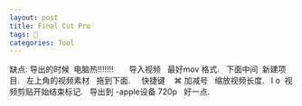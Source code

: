 ```yaml
---
layout: post
title: Final Cut Pro
tags: 
categories: Tool
---
```


缺点: 导出的时候  电脑热!!!!!!!
 
 
 
导入视频   最好mov 格式.
 
下面中间  新建项目.
 
左上角的视频素材   拖到下面.
 
 
快捷键
 
 ⌘ 加减号   缩放视频长度.
 
I o  视频剪贴开始结束标记.
 
导出到 -apple设备 720p   好一点.
  